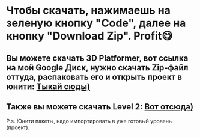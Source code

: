 # Чтобы скачать, нажимаешь на зеленую кнопку "Code", далее на кнопку "Download Zip". Profit😋
## Вы можете скачать 3D Platformer, вот ссылка на мой Google Диск, нужно скачать Zip-файл оттуда, распаковать его и открыть проект в юнити: <a href="https://drive.google.com/uc?export=download&id=1-ZT7jutIOm00lG-N1xuO5rFv4OQW5d_9">Тыкай сюды)</a>
  
## Также вы можете скачать Level 2: <a href="https://drive.google.com/uc?export=download&id=1cFvxUFF8qBe8AGG3_TJnFIHmpQ-jkUgE">Вот отсюда)</a>

P.s. Юнити пакеты, надо импортировать в уже готовый уровень (проект).
